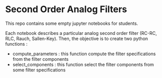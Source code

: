 # Second Order Analog Filters

This repo contains some empty jupyter notebooks for students. 

Each notebook describes a particular analog second order filter (RC-RC, RLC, Rauch, Sallen-Key). Then, the objective is to create two python functions :

* compute_parameters : this function compute the filter specifications from the filter components
* select_components : this function select the filter components from some filter specifications
